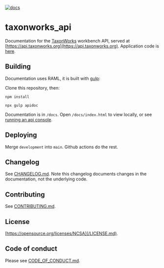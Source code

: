 [![docs](https://github.com/SpeciesFileGroup/taxonworks_api/workflows/docs/badge.svg?branch=main)](https://github.com/SpeciesFileGroup/taxonworks_api/actions?query=workflow%3Adocs)

# taxonworks_api

Documentation for the [TaxonWorks](http://taxonworks.org) workbench API, served at [https://api.taxonworks.org](https://api.taxonworks.org).  Application code is [here](https://github.com/SpeciesFileGroup/taxonworks).

## Building

Documentation uses RAML, it is built with [gulp](https://gulpjs.com/):

Clone this repository, then: 

```
npm install

npx gulp apidoc
```

Documentation is in `/docs`.  Open `/docs/index.html` to view locally, or see [running an api console](https://api.taxonworks.org/#/running-an-api-console). 

## Deploying

Merge `development` into `main`.  Github actions do the rest.

## Changelog 

See [CHANGELOG.md](/CHANGELONG.md).  Note this changelog documents changes in the documentation, not the underlying code.

## Contributing

See [CONTRIBUTING.md](/CONTRIBUTING.md).

## License

[https://opensource.org/licenses/NCSA](/LICENSE.md).

## Code of conduct

Please see [CODE_OF_CONDUCT.md](/CODE_OF_CONDUCT.md). 
